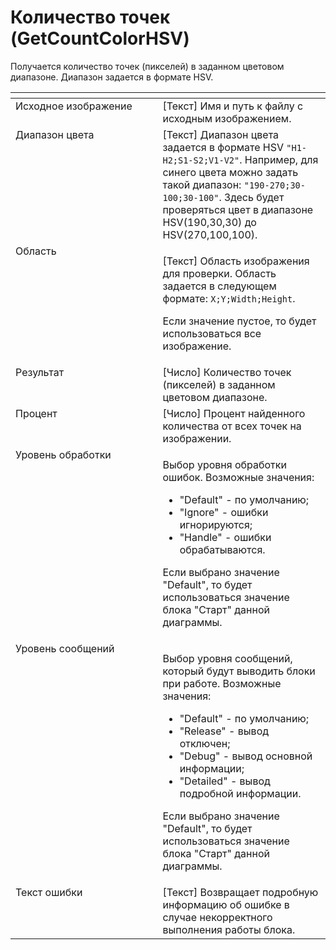 # Количество точек (GetCountColorHSV)

Получается количество точек (пикселей) в заданном цветовом диапазоне. Диапазон задается в формате HSV.

<table data-header-hidden><thead><tr><th width="312.39996337890625" valign="top"></th><th width="324.68341064453125" valign="top"></th></tr></thead><tbody><tr><td valign="top">Исходное изображение</td><td valign="top">[Текст] Имя и путь к файлу с исходным изображением.</td></tr><tr><td valign="top">Диапазон цвета</td><td valign="top">[Текст] Диапазон цвета задается в формате HSV <code>"H1-H2;S1-S2;V1-V2"</code>. Например, для синего цвета можно задать такой диапазон: <code>"190-270;30-100;30-100"</code>. Здесь будет проверяться цвет в диапазоне HSV(190,30,30) до HSV(270,100,100).</td></tr><tr><td valign="top">Область</td><td valign="top"><p>[Текст] Область изображения для проверки. Область задается в следующем формате: <code>X;Y;Width;Height</code>. </p><p></p><p>Если значение пустое, то будет использоваться все изображение.</p></td></tr><tr><td valign="top">Результат</td><td valign="top">[Число] Количество точек (пикселей) в заданном цветовом диапазоне.</td></tr><tr><td valign="top">Процент</td><td valign="top">[Число] Процент найденного количества от всех точек на изображении.</td></tr><tr><td valign="top">Уровень обработки</td><td valign="top"><p>Выбор уровня обработки ошибок. Возможные значения: </p><ul><li>"Default" - по умолчанию; </li><li>"Ignore" - ошибки игнорируются; </li><li>"Handle" - ошибки обрабатываются. </li></ul><p>Если выбрано значение "Default", то будет использоваться значение блока "Старт" данной диаграммы.</p></td></tr><tr><td valign="top">Уровень сообщений</td><td valign="top"><p>Выбор уровня сообщений, который будут выводить блоки при работе. Возможные значения: </p><ul><li>"Default" - по умолчанию; </li><li>"Release" - вывод отключен; </li><li>"Debug" - вывод основной информации; </li><li>"Detailed" - вывод подробной информации. </li></ul><p>Если выбрано значение "Default", то будет использоваться значение блока "Старт" данной диаграммы.</p></td></tr><tr><td valign="top">Текст ошибки</td><td valign="top">[Текст] Возвращает подробную информацию об ошибке в случае некорректного выполнения работы блока.</td></tr></tbody></table>
